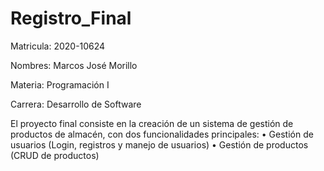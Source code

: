 # Registro_Final

Matricula: 2020-10624

Nombres: Marcos José Morillo   

Materia: Programación I

Carrera: Desarrollo de Software

El proyecto final consiste en la creación de un sistema de gestión de productos
de almacén, con dos funcionalidades principales:
• Gestión de usuarios (Login, registros y manejo de usuarios)
• Gestión de productos (CRUD de productos)
